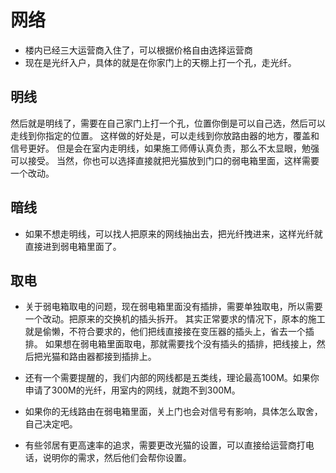 # 网络

- 楼内已经三大运营商入住了，可以根据价格自由选择运营商
- 现在是光纤入户，具体的就是在你家门上的天棚上打一个孔，走光纤。

## 明线
  然后就是明线了，需要在自己家门上打一个孔，位置你倒是可以自己选，然后可以走线到你指定的位置。
  这样做的好处是，可以走线到你放路由器的地方，覆盖和信号更好。
  但是会在室内走明线，如果施工师傅认真负责，那么不太显眼，勉强可以接受。
  当然，你也可以选择直接就把光猫放到门口的弱电箱里面，这样需要一个改动。
## 暗线
- 如果不想走明线，可以找人把原来的网线抽出去，把光纤拽进来，这样光纤就直接进到弱电箱里面了。

## 取电
- 关于弱电箱取电的问题，现在弱电箱里面没有插排，需要单独取电，所以需要一个改动。把原来的交换机的插头拆开。
  其实正常要求的情况下，原本的施工就是偷懒，不符合要求的，他们把线直接接在变压器的插头上，省去一个插排。
  如果想在弱电箱里面取电，那就需要找个没有插头的插排，把线接上，然后把光猫和路由器都接到插排上。

- 还有一个需要提醒的，我们内部的网线都是五类线，理论最高100M。如果你申请了300M的光纤，用室内的网线，就跑不到300M。
- 如果你的无线路由在弱电箱里面，关上门也会对信号有影响，具体怎么取舍，自己决定吧。
- 有些邻居有更高速率的追求，需要更改光猫的设置，可以直接给运营商打电话，说明你的需求，然后他们会帮你设置。
  